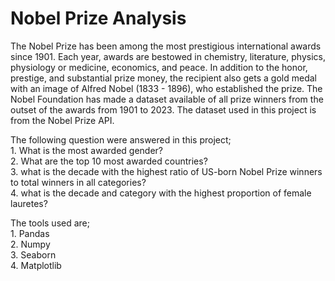 # Nobel Prize Analysis
The Nobel Prize has been among the most prestigious international awards since 1901. Each year, awards are bestowed in chemistry, literature, physics, physiology or medicine, economics, and peace. In addition to the honor, prestige, and substantial prize money, the recipient also gets a gold medal with an image of Alfred Nobel (1833 - 1896), who established the prize.
The Nobel Foundation has made a dataset available of all prize winners from the outset of the awards from 1901 to 2023. The dataset used in this project is from the Nobel Prize API.  

The following question were answered in this project;  
    1. What is the most awarded gender?  
    2. What are the top 10 most awarded countries?  
    3. what is the decade with the highest ratio of US-born Nobel Prize winners to total winners in all categories?  
    4. what is the decade and category with the highest proportion of female lauretes?

The tools used are;  
    1. Pandas  
    2. Numpy  
    3. Seaborn  
    4. Matplotlib  
